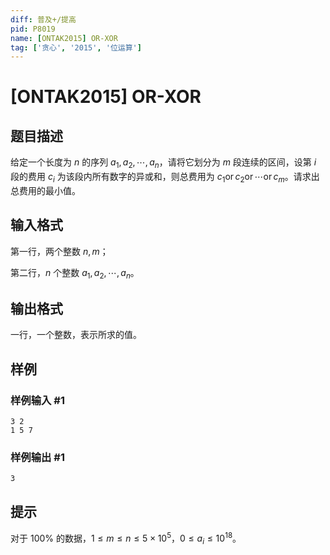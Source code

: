 ```yaml
---
diff: 普及+/提高
pid: P8019
name: [ONTAK2015] OR-XOR
tag: ['贪心', '2015', '位运算']
---
```

# [ONTAK2015] OR-XOR
## 题目描述

给定一个长度为 $n$ 的序列 $a_1, a_2, \cdots, a_n$，请将它划分为 $m$ 段连续的区间，设第 $i$ 段的费用 $c_i$ 为该段内所有数字的异或和，则总费用为 $c_1 \operatorname{or} c_2 \operatorname{or} \cdots \operatorname{or} c_m$。请求出总费用的最小值。
## 输入格式

第一行，两个整数 $n, m$；

第二行，$n$ 个整数 $a_1, a_2, \cdots, a_n$。
## 输出格式

一行，一个整数，表示所求的值。
## 样例

### 样例输入 #1
```
3 2
1 5 7
```
### 样例输出 #1
```
3
```
## 提示

对于 $100\%$ 的数据，$1 \leq m \leq n \leq 5 \times 10^5$，$0 \leq a_i \leq 10^{18}$。
